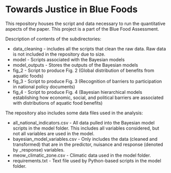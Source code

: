 
# Towards Justice in Blue Foods

This repository houses the script and data necessary to run the quantitative aspects of the paper. This project is a part of the Blue Food Assessment. 

Description of contents of the subdirectories:
* data_cleaning - includes all the scripts that clean the raw data. Raw data is not included in the repository due to size. 
* model - Scripts associated with the Bayesian models
* model_outputs - Stores the outputs of the Bayesian models
* fig_2 - Script to produce Fig. 2 (Global distribution of benefits from aquatic foods)
* fig_3 - Script to produce Fig. 3 (Recognition of barriers to participation in national policy documents)
* fig_4 - Script to produce Fig. 4 (Bayesian hierarchical models establishing how economic, social, and political barriers are associated with distributions of aquatic food benefits)

The repository also includes some data files used in the analysis: 
* all_national_indicators.csv - All data pulled into the Bayesian model scripts in the model folder. This includes all variables considered, but not all variables are used in the model. 
* bayesian_model_variables.csv - Only includes the data (cleaned and transformed) that are in the predictor, nuisance and response (denoted by _response) variables.
* meow_climatic_zone.csv - Climatic data used in the model folder. 
* requirements.txt - Text file used by Python-based scripts in the model folder. 
